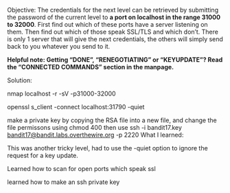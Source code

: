 Objective:
The credentials for the next level can be retrieved by submitting the password of the current level to **a port on localhost in the range 31000 to 32000**. First find out which of these ports have a server listening on them. Then find out which of those speak SSL/TLS and which don’t. There is only 1 server that will give the next credentials, the others will simply send back to you whatever you send to it.

**Helpful note: Getting “DONE”, “RENEGOTIATING” or “KEYUPDATE”? Read the “CONNECTED COMMANDS” section in the manpage.**


Solution:

 nmap localhost  -r -sV -p31000-32000

openssl s_client -connect localhost:31790 -quiet

make a private key by copying the RSA file into a new file, and change the file permissons using chmod 400
then use ssh -i bandit17.key bandit17@bandit.labs.overthewire.org -p 2220
What I learned:

This was another tricky level, had to use the -quiet option to ignore the request for a key update.

Learned how to scan for open ports which speak ssl

learned how to make an ssh private key
